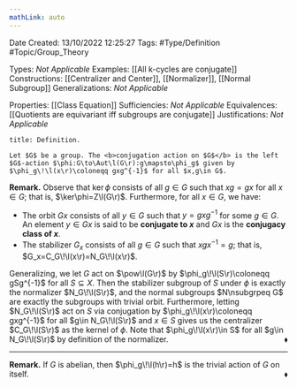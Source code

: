 ```yaml
---
mathLink: auto
---
```


<div class="topSpace"></div>

Date Created: 13/10/2022 12:25:27
Tags: #Type/Definition #Topic/Group_Theory

Types: <i>Not Applicable</i>
Examples: [[All k-cycles are conjugate]]
Constructions: [[Centralizer and Center]], [[Normalizer]], [[Normal Subgroup]]
Generalizations: <i>Not Applicable</i>

Properties: [[Class Equation]]
Sufficiencies: <i>Not Applicable</i>
Equivalences: [[Quotients are equivariant iff subgroups are conjugate]]
Justifications: <i>Not Applicable</i>

``` ad-Definition
title: Definition.

Let $G$ be a group. The <b>conjugation action on $G$</b> is the left $G$-action $\phi:G\to\Aut\l(G\r):g\mapsto\phi_g$ given by $\phi_g\!\l(x\r)\coloneqq gxg^{-1}$ for all $x,g\in G$.

```

<b>Remark.</b> Observe that $\ker\phi$ consists of all $g\in G$ such that $xg=gx$ for all $x\in G$; that is, $\ker\phi=Z\l(G\r)$. Furthermore, for all $x\in G$, we have:
* The orbit $Gx$ consists of all $y\in G$ such that $y=gxg^{-1}$ for some $g\in G$. An element $y\in Gx$ is said to be <b>conjugate to $x$</b> and $Gx$ is the <b>conjugacy class of $x$</b>.
* The stabilizer $G_x$ consists of all $g\in G$ such that $xgx^{-1}=g$; that is, $G_x=C_G\!\l(x\r)=N_G\!\l(x\r)$.

Generalizing, we let $G$ act on $\pow\l(G\r)$ by $\phi_g\!\l(S\r)\coloneqq gSg^{-1}$ for all $S\subseteq X$. Then the stabilizer subgroup of $S$ under $\phi$ is exactly the normalizer $N_G\!\l(S\r)$, and the normal subgroups $N\nsubgrpeq G$ are exactly the subgroups with trivial orbit. Furthermore, letting $N_G\!\l(S\r)$ act on $S$ via conjugation by $\phi_g\!\l(x\r)\coloneqq gxg^{-1}$ for all $g\in N_G\!\l(S\r)$ and $x\in S$ gives us the centralizer $C_G\!\l(S\r)$ as the kernel of $\phi$. Note that $\phi_g\!\l(x\r)\in S$ for all $g\in N_G\!\l(S\r)$ by definition of the normalizer.<span style="float:right;">$\blacklozenge$</span>

---

<b>Remark.</b> If $G$ is abelian, then $\phi_g\!\l(h\r)=h$ is the trivial action of $G$ on itself.<span style="float:right;">$\blacklozenge$</span>
